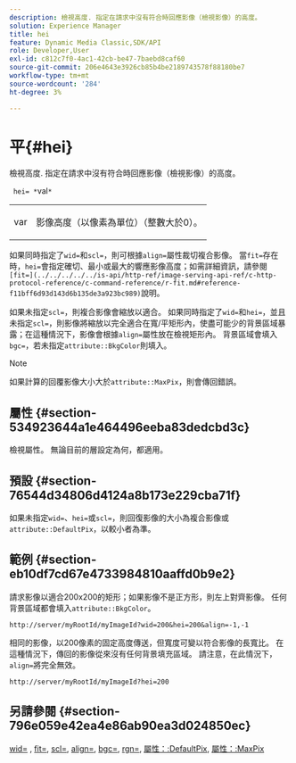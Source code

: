 ```yaml
---
description: 檢視高度. 指定在請求中沒有符合時回應影像（檢視影像）的高度。
solution: Experience Manager
title: hei
feature: Dynamic Media Classic,SDK/API
role: Developer,User
exl-id: c812c7f0-4ac1-42cb-be47-7baebd8caf60
source-git-commit: 206e4643e3926cb85b4be2189743578f88180be7
workflow-type: tm+mt
source-wordcount: '284'
ht-degree: 3%

---
```


# 平{#hei}

檢視高度. 指定在請求中沒有符合時回應影像（檢視影像）的高度。

` hei= *`val`*`

<table id="simpletable_1A36827B6E6647888A4E6E868975D716"> 
 <tr class="strow"> 
  <td class="stentry"> <p> <span class="codeph"> <span class="varname"> var  </span> </span> </p> </td> 
  <td class="stentry"> <p>影像高度（以像素為單位）（整數大於0）。 </p> </td> 
 </tr> 
</table>

如果同時指定了`wid=`和`scl=`，則可根據`align=`屬性裁切複合影像。 當`fit=`存在時，`hei=`會指定確切、最小或最大的響應影像高度；如需詳細資訊，請參閱` [fit=](../../../../../is-api/http-ref/image-serving-api-ref/c-http-protocol-reference/c-command-reference/r-fit.md#reference-f11bff6d93d143d6b135de3a923bc989)`說明。

如果未指定`scl=`，則複合影像會縮放以適合。 如果同時指定了`wid=`和`hei=`，並且未指定`scl=`，則影像將縮放以完全適合在寬/平矩形內，使盡可能少的背景區域暴露；在這種情況下，影像會根據`align=`屬性放在檢視矩形內。 背景區域會填入`bgc=`，若未指定`attribute::BkgColor`則填入。

>[!NOTE]
>
>如果計算的回覆影像大小大於`attribute::MaxPix`，則會傳回錯誤。

## 屬性 {#section-534923644a1e464496eeba83dedcbd3c}

檢視屬性。 無論目前的層設定為何，都適用。

## 預設 {#section-76544d34806d4124a8b173e229cba71f}

如果未指定`wid=`、`hei=`或`scl=`，則回復影像的大小為複合影像或`attribute::DefaultPix`，以較小者為準。

## 範例 {#section-eb10df7cd67e4733984810aaffd0b9e2}

請求影像以適合200x200的矩形；如果影像不是正方形，則左上對齊影像。 任何背景區域都會填入`attribute::BkgColor`。

`http://server/myRootId/myImageId?wid=200&hei=200&align=-1,-1`

相同的影像，以200像素的固定高度傳送，但寬度可變以符合影像的長寬比。 在這種情況下，傳回的影像從來沒有任何背景填充區域。 請注意，在此情況下，`align=`將完全無效。

`http://server/myRootId/myImageId?hei=200`

## 另請參閱 {#section-796e059e42ea4e86ab90ea3d024850ec}

[wid=](../../../../../is-api/http-ref/image-serving-api-ref/c-http-protocol-reference/c-command-reference/r-is-http-wid.md#reference-bfeadcb67bf4485f851eb21345527e47) ,  [fit=](../../../../../is-api/http-ref/image-serving-api-ref/c-http-protocol-reference/c-command-reference/r-fit.md#reference-f11bff6d93d143d6b135de3a923bc989),  [scl=](../../../../../is-api/http-ref/image-serving-api-ref/c-http-protocol-reference/c-command-reference/r-scl.md#reference-b2a74e493d0d407e98fe350551ba3fcc),  [align=](../../../../../is-api/http-ref/image-serving-api-ref/c-http-protocol-reference/c-command-reference/r-align.md#reference-b7d6b87c75124d78884f916dd6544bc7),  [bgc=](../../../../../is-api/http-ref/image-serving-api-ref/c-http-protocol-reference/c-command-reference/r-bgc.md#reference-53376175f617446fbe5c69120f834b88),  [rgn=](../../../../../is-api/http-ref/image-serving-api-ref/c-http-protocol-reference/c-command-reference/r-rgn.md#reference-daa9b80e0d8c4b1aa67d116b578d592f),  [屬性：:DefaultPix](../../../../../is-api/image-catalog/image-serving-api-ref/c-image-catalog-reference/c-attributes-reference/r-defaultpix.md#reference-996b2c22b30f4fd9b970c84063306df1),  [屬性：:MaxPix](../../../../../is-api/image-catalog/image-serving-api-ref/c-image-catalog-reference/c-attributes-reference/r-maxpix.md#reference-e167d396ac794079ba8b5e6eb16eeda5)
